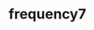 ---
title: frequency7
permalink: /docs/StandardLibrary#frequency7
parent: Standard Library
has_children: false
nav_order: 17
---